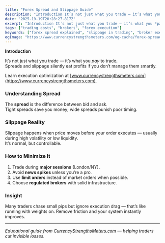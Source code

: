```yaml
---
title: "Forex Spread and Slippage Guide"
description: "Introduction It’s not just what you trade — it’s what you *pay* to trade..."
date: "2025-10-19T20:28:27.817Z"
excerpt: "Introduction It’s not just what you trade — it’s what you *pay* to trade. Spreads and slippage silently eat profits if you don’t manage them smartly. Learn execution optimization at [www.currencystrengthsmeters.com](https://www.currencystrengthsmeters.com). Understanding Spread The spread is the difference between bid and ask. Tight spreads save you money; wide spreads punish..."
tags: ["trading costs", "brokers", "forex execution"]
keywords: ["forex spread explained", "slippage in trading", "broker execution quality", "low spread brokers forex", "forex cost control"]
ogImage: "https://www.currencystrengthsmeters.com/og-cache/forex-spread-and-slippage-guide.jpg"
---
```

**Introduction**

It’s not just what you trade — it’s what you *pay* to trade.  
Spreads and slippage silently eat profits if you don’t manage them smartly.

Learn execution optimization at [www.currencystrengthsmeters.com](https://www.currencystrengthsmeters.com).

### Understanding Spread

The **spread** is the difference between bid and ask.  
Tight spreads save you money; wide spreads punish poor timing.

### Slippage Reality

Slippage happens when price moves before your order executes — usually during high volatility or low liquidity.  
It’s normal, but controllable.

### How to Minimize It

1. Trade during **major sessions** (London/NY).  
2. Avoid **news spikes** unless you’re a pro.  
3. Use **limit orders** instead of market orders when possible.  
4. Choose **regulated brokers** with solid infrastructure.

### Insight

Many traders chase small pips but ignore execution drag — that’s like running with weights on. Remove friction and your system instantly improves.

---

*Educational guide from [CurrencyStrengthsMeters.com](https://www.currencystrengthsmeters.com) — helping traders cut invisible losses.*
